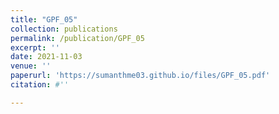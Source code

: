 ```yaml
---
title: "GPF_05"
collection: publications
permalink: /publication/GPF_05
excerpt: ''
date: 2021-11-03
venue: ''
paperurl: 'https://sumanthme03.github.io/files/GPF_05.pdf'
citation: #''

---
```


[Download paper here]: (https://sumanthme03.github.io/files/GPF_05.pdf)






